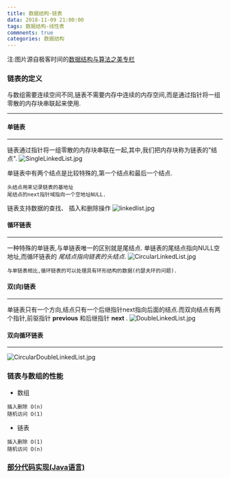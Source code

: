 ```yaml
---
title: 数据结构-链表
data: 2018-11-09 21:00:00
tags: 数据结构-线性表
commnents: true
categories: 数据结构
---
```

注:图片源自极客时间的[数据结构与算法之美专栏](https://time.geekbang.org/)
### 链表的定义
与数组需要连续空间不同,链表不需要内存中连续的内存空间,而是通过指针将一组零散的内存块串联起来使用.
****
#### 单链表
****
链表通过指针将一组零散的内存块串联在一起,其中,我们把内存块称为链表的"结点".
![SingleLinkedList.jpg](https://static001.geekbang.org/resource/image/b9/eb/b93e7ade9bb927baad1348d9a806ddeb.jpg)

单链表中有两个结点是比较特殊的,第一个结点和最后一个结点.
```
头结点用来记录链表的基地址
尾结点的next指针域指向一个空地址NULL.
```
链表支持数据的查找、 插入和删除操作
![linkedlist.jpg](https://static001.geekbang.org/resource/image/45/17/452e943788bdeea462d364389bd08a17.jpg)




#### 循环链表
****
一种特殊的单链表,与单链表唯一的区别就是尾结点.
单链表的尾结点指向NULL空地址,而循环链表的 _尾结点指向链表的头结点_.
![CircularLinkedList.jpg](https://static001.geekbang.org/resource/image/86/55/86cb7dc331ea958b0a108b911f38d155.jpg)
```
与单链表相比,循环链表的可以处理具有环形结构的数据(约瑟夫环的问题).
```

#### 双(向)链表
****
单链表只有一个方向,结点只有一个后继指针next指向后面的结点.而双向结点有两个指针,前驱指针 __previous__ 和后继指针 __next__ .
![DoubleLinkedList.jpg](https://static001.geekbang.org/resource/image/cb/0b/cbc8ab20276e2f9312030c313a9ef70b.jpg)

#### 双向循环链表
****
![CircularDoubleLinkedList.jpg](https://static001.geekbang.org/resource/image/d1/91/d1665043b283ecdf79b157cfc9e5ed91.jpg)



### 链表与数组的性能
- 数组
```
插入删除 O(n)  
随机访问 O(1)
```
- 链表
```
插入删除 O(1)
随机访问 O(n)
```


### [部分代码实现(Java语言)](https://github.com/Ancrazyking/DataStructureAndAlgorithm)


























